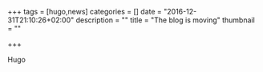 +++
tags = [hugo,news]
categories = []
date = "2016-12-31T21:10:26+02:00"
description = ""
title = "The blog is moving"
thumbnail = ""

+++

Hugo
